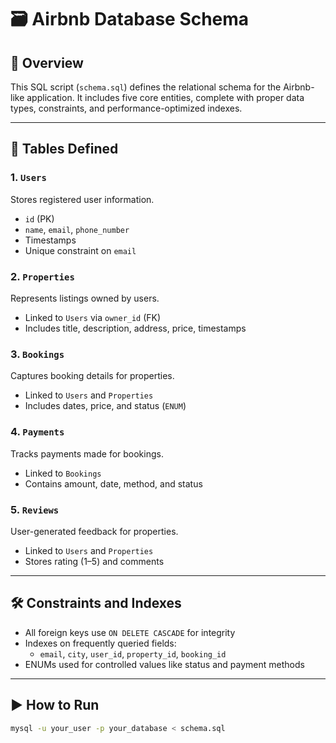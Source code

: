 # 🗃️ Airbnb Database Schema

## 📄 Overview

This SQL script (`schema.sql`) defines the relational schema for the Airbnb-like application. It includes five core entities, complete with proper data types, constraints, and performance-optimized indexes.

---

## 🧱 Tables Defined

### 1. `Users`

Stores registered user information.

- `id` (PK)
- `name`, `email`, `phone_number`
- Timestamps
- Unique constraint on `email`

### 2. `Properties`

Represents listings owned by users.

- Linked to `Users` via `owner_id` (FK)
- Includes title, description, address, price, timestamps

### 3. `Bookings`

Captures booking details for properties.

- Linked to `Users` and `Properties`
- Includes dates, price, and status (`ENUM`)

### 4. `Payments`

Tracks payments made for bookings.

- Linked to `Bookings`
- Contains amount, date, method, and status

### 5. `Reviews`

User-generated feedback for properties.

- Linked to `Users` and `Properties`
- Stores rating (1–5) and comments

---

## 🛠 Constraints and Indexes

- All foreign keys use `ON DELETE CASCADE` for integrity
- Indexes on frequently queried fields:
  - `email`, `city`, `user_id`, `property_id`, `booking_id`
- ENUMs used for controlled values like status and payment methods

---

## ▶️ How to Run

```bash
mysql -u your_user -p your_database < schema.sql
```
